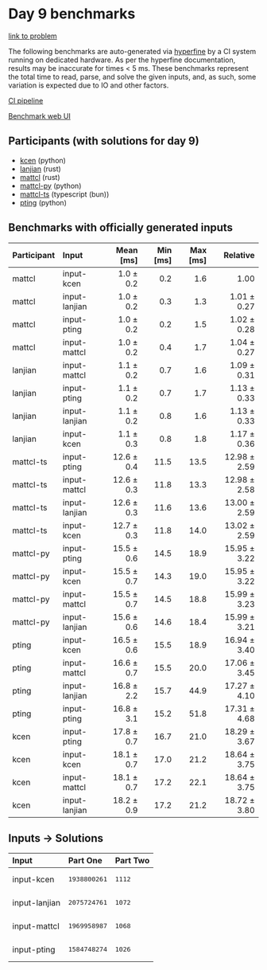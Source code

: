 # Day 9 benchmarks

[link to problem](https://adventofcode.com/2023/day/9)

The following benchmarks are auto-generated via
[hyperfine](https://github.com/sharkdp/hyperfine) by a CI system running on
dedicated hardware. As per the hyperfine documentation, results may be
inaccurate for times < 5 ms. These benchmarks represent the total time to read,
parse, and solve the given inputs, and, as such, some variation is expected due
to IO and other factors.

[CI pipeline](http://ci.papercode.net:8080/teams/main/pipelines/aoc2023)

[Benchmark web UI](https://aoc.ancalagon.black)


## Participants (with solutions for day 9)

- [kcen](https://github.com/kcen/aoc2023) (python)
- [lanjian](https://github.com/lanjian/aoc-2023) (rust)
- [mattcl](https://github.com/mattcl/aoc2023) (rust)
- [mattcl-py](https://github.com/mattcl/aoc2023-py) (python)
- [mattcl-ts](https://github.com/mattcl/aoc2023-js) (typescript (bun))
- [pting](https://github.com/pting/aoc2023) (python)


## Benchmarks with officially generated inputs

| Participant | Input | Mean [ms] | Min [ms] | Max [ms] | Relative |
|:---|:---|---:|---:|---:|---:|
| mattcl | input-kcen | 1.0 ± 0.2 | 0.2 | 1.6 | 1.00 |
| mattcl | input-lanjian | 1.0 ± 0.2 | 0.3 | 1.3 | 1.01 ± 0.27 |
| mattcl | input-pting | 1.0 ± 0.2 | 0.2 | 1.5 | 1.02 ± 0.28 |
| mattcl | input-mattcl | 1.0 ± 0.2 | 0.4 | 1.7 | 1.04 ± 0.27 |
| lanjian | input-mattcl | 1.1 ± 0.2 | 0.7 | 1.6 | 1.09 ± 0.31 |
| lanjian | input-pting | 1.1 ± 0.2 | 0.7 | 1.7 | 1.13 ± 0.33 |
| lanjian | input-lanjian | 1.1 ± 0.2 | 0.8 | 1.6 | 1.13 ± 0.33 |
| lanjian | input-kcen | 1.1 ± 0.3 | 0.8 | 1.8 | 1.17 ± 0.36 |
| mattcl-ts | input-pting | 12.6 ± 0.4 | 11.5 | 13.5 | 12.98 ± 2.59 |
| mattcl-ts | input-mattcl | 12.6 ± 0.3 | 11.8 | 13.3 | 12.98 ± 2.58 |
| mattcl-ts | input-lanjian | 12.6 ± 0.3 | 11.6 | 13.6 | 13.00 ± 2.59 |
| mattcl-ts | input-kcen | 12.7 ± 0.3 | 11.8 | 14.0 | 13.02 ± 2.59 |
| mattcl-py | input-pting | 15.5 ± 0.6 | 14.5 | 18.9 | 15.95 ± 3.22 |
| mattcl-py | input-kcen | 15.5 ± 0.7 | 14.3 | 19.0 | 15.95 ± 3.22 |
| mattcl-py | input-mattcl | 15.5 ± 0.7 | 14.5 | 18.8 | 15.99 ± 3.23 |
| mattcl-py | input-lanjian | 15.6 ± 0.6 | 14.6 | 18.4 | 15.99 ± 3.21 |
| pting | input-kcen | 16.5 ± 0.6 | 15.5 | 18.9 | 16.94 ± 3.40 |
| pting | input-mattcl | 16.6 ± 0.7 | 15.5 | 20.0 | 17.06 ± 3.45 |
| pting | input-lanjian | 16.8 ± 2.2 | 15.7 | 44.9 | 17.27 ± 4.10 |
| pting | input-pting | 16.8 ± 3.1 | 15.2 | 51.8 | 17.31 ± 4.68 |
| kcen | input-pting | 17.8 ± 0.7 | 16.7 | 21.0 | 18.29 ± 3.67 |
| kcen | input-kcen | 18.1 ± 0.7 | 17.0 | 21.2 | 18.64 ± 3.75 |
| kcen | input-mattcl | 18.1 ± 0.7 | 17.2 | 22.1 | 18.64 ± 3.75 |
| kcen | input-lanjian | 18.2 ± 0.9 | 17.2 | 21.2 | 18.72 ± 3.80 |


## Inputs -> Solutions

| Input | Part One | Part Two |
|:---|:---|:---|
|input-kcen|<pre>1938800261</pre>|<pre>1112</pre>|
|input-lanjian|<pre>2075724761</pre>|<pre>1072</pre>|
|input-mattcl|<pre>1969958987</pre>|<pre>1068</pre>|
|input-pting|<pre>1584748274</pre>|<pre>1026</pre>|